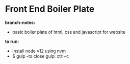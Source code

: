 # Front End Boiler Plate


**branch-notes:**
- basic boiler plate of html, css and javascript for website

**to run:**
- install node v12 using nvm
- $ gulp
-to close gulp: ctrl+c
